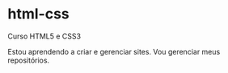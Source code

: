 # html-css
 Curso HTML5 e CSS3

Estou aprendendo a criar e gerenciar sites. Vou gerenciar meus repositórios.